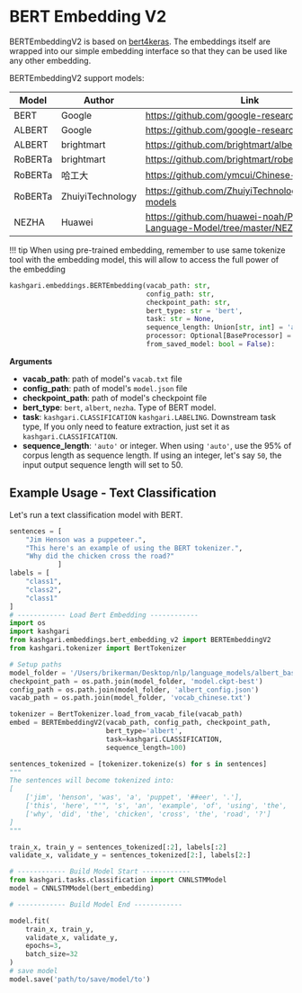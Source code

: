 # BERT Embedding V2

BERTEmbeddingV2 is based on [bert4keras](https://github.com/bojone/bert4keras). The embeddings itself are wrapped into our simple embedding interface so that they can be used like any other embedding.

BERTEmbeddingV2 support models:

| Model   | Author | Link                                                                       |     | Example |
| ------- | ------ | -------------------------------------------------------------------------- | --- | ------- |
| BERT    | Google | https://github.com/google-research/bert                                    |     |         |
| ALBERT  | Google | https://github.com/google-research/ALBERT                                  |     |         |
| ALBERT  | brightmart   | https://github.com/brightmart/albert_zh                                    |     |         |
| RoBERTa | brightmart   | https://github.com/brightmart/roberta_zh                                   |     |         |
| RoBERTa | 哈工大 | https://github.com/ymcui/Chinese-BERT-wwm                                  |     |         |
| RoBERTa | ZhuiyiTechnology | https://github.com/ZhuiyiTechnology/pretrained-models                      |     |         |
| NEZHA   | Huawei | https://github.com/huawei-noah/Pretrained-Language-Model/tree/master/NEZHA |     |         |

!!! tip
When using pre-trained embedding, remember to use same tokenize tool with the embedding model, this will allow to access the full power of the embedding

```python
kashgari.embeddings.BERTEmbedding(vacab_path: str,
                                  config_path: str,
                                  checkpoint_path: str,
                                  bert_type: str = 'bert',
                                  task: str = None,
                                  sequence_length: Union[str, int] = 'auto',
                                  processor: Optional[BaseProcessor] = None,
                                  from_saved_model: bool = False):
```

**Arguments**

- **vacab_path**: path of model's `vacab.txt` file
- **config_path**: path of model's `model.json` file
- **checkpoint_path**: path of model's checkpoint file
- **bert_type**: `bert`, `albert`, `nezha`. Type of BERT model.
- **task**: `kashgari.CLASSIFICATION` `kashgari.LABELING`. Downstream task type, If you only need to feature extraction, just set it as `kashgari.CLASSIFICATION`.
- **sequence_length**: `'auto'` or integer. When using `'auto'`, use the 95% of corpus length as sequence length. If using an integer, let's say `50`, the input output sequence length will set to 50.

## Example Usage - Text Classification

Let's run a text classification model with BERT.

```python
sentences = [
    "Jim Henson was a puppeteer.",
    "This here's an example of using the BERT tokenizer.",
    "Why did the chicken cross the road?"
            ]
labels = [
    "class1",
    "class2",
    "class1"
]
# ------------ Load Bert Embedding ------------
import os
import kashgari
from kashgari.embeddings.bert_embedding_v2 import BERTEmbeddingV2
from kashgari.tokenizer import BertTokenizer

# Setup paths
model_folder = '/Users/brikerman/Desktop/nlp/language_models/albert_base'
checkpoint_path = os.path.join(model_folder, 'model.ckpt-best')
config_path = os.path.join(model_folder, 'albert_config.json')
vacab_path = os.path.join(model_folder, 'vocab_chinese.txt')

tokenizer = BertTokenizer.load_from_vacab_file(vacab_path)
embed = BERTEmbeddingV2(vacab_path, config_path, checkpoint_path,
                        bert_type='albert',
                        task=kashgari.CLASSIFICATION,
                        sequence_length=100)

sentences_tokenized = [tokenizer.tokenize(s) for s in sentences]
"""
The sentences will become tokenized into:
[
    ['jim', 'henson', 'was', 'a', 'puppet', '##eer', '.'],
    ['this', 'here', "'", 's', 'an', 'example', 'of', 'using', 'the', 'bert', 'token', '##izer', '.'],
    ['why', 'did', 'the', 'chicken', 'cross', 'the', 'road', '?']
]
"""

train_x, train_y = sentences_tokenized[:2], labels[:2]
validate_x, validate_y = sentences_tokenized[2:], labels[2:]

# ------------ Build Model Start ------------
from kashgari.tasks.classification import CNNLSTMModel
model = CNNLSTMModel(bert_embedding)

# ------------ Build Model End ------------

model.fit(
    train_x, train_y,
    validate_x, validate_y,
    epochs=3,
    batch_size=32
)
# save model
model.save('path/to/save/model/to')
```
